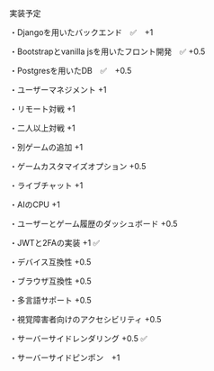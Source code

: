 実装予定

・Djangoを用いたバックエンド　✅　+1 

・Bootstrapとvanilla jsを用いたフロント開発　✅ +0.5

・Postgresを用いたDB　✅　+0.5

・ユーザーマネジメント +1

・リモート対戦 +1

・二人以上対戦 +1

・別ゲームの追加 +1

・ゲームカスタマイズオプション +0.5

・ライブチャット +1

・AIのCPU +1

・ユーザーとゲーム履歴のダッシュボード +0.5

・JWTと2FAの実装 +1 ✅

・デバイス互換性 +0.5

・ブラウザ互換性 +0.5

・多言語サポート +0.5

・視覚障害者向けのアクセシビリティ +0.5

・サーバーサイドレンダリング +0.5 ✅

・サーバーサイドピンポン　+1
